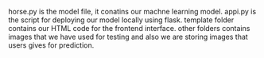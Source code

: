 horse.py is the model file, it conatins our machne learning model.
appi.py is the script for deploying our model locally using flask.
template folder contains our HTML code for the frontend interface.
other folders contains images that we have used for testing and also we are storing images that users gives for prediction.
